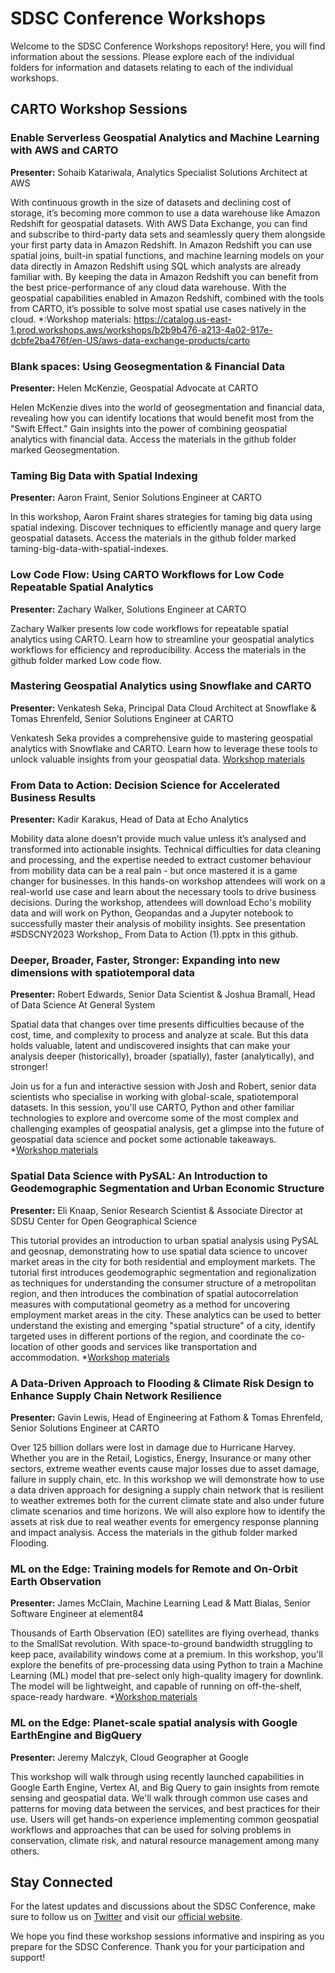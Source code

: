 # SDSC Conference Workshops

Welcome to the SDSC Conference Workshops repository! Here, you will find information about the sessions. Please explore each of the individual folders for information and datasets relating to each of the individual workshops.


## CARTO Workshop Sessions

### Enable Serverless Geospatial Analytics and Machine Learning with AWS and CARTO
**Presenter:** Sohaib Katariwala, Analytics Specialist Solutions Architect at AWS

With continuous growth in the size of datasets and declining cost of storage, it’s becoming more common to use a data warehouse like Amazon Redshift for geospatial datasets. With AWS Data Exchange, you can find and subscribe to third-party data sets and seamlessly query them alongside your first party data in Amazon Redshift. In Amazon Redshift you can use spatial joins, built-in spatial functions, and machine learning models on your data directly in Amazon Redshift using SQL which analysts are already familiar with. By keeping the data in Amazon Redshift you can benefit from the best price-performance of any cloud data warehouse. With the geospatial capabilities enabled in Amazon Redshift, combined with the tools from CARTO, it’s possible to solve most spatial use cases natively in the cloud.
*:Workshop materials: <https://catalog.us-east-1.prod.workshops.aws/workshops/b2b9b476-a213-4a02-917e-dcbfe2ba476f/en-US/aws-data-exchange-products/carto>


### Blank spaces: Using Geosegmentation & Financial Data
**Presenter:** Helen McKenzie, Geospatial Advocate at CARTO

Helen McKenzie dives into the world of geosegmentation and financial data, revealing how you can identify locations that would benefit most from the "Swift Effect." Gain insights into the power of combining geospatial analytics with financial data. Access the materials in the github folder marked Geosegmentation.


### Taming Big Data with Spatial Indexing
**Presenter:** Aaron Fraint, Senior Solutions Engineer at CARTO

In this workshop, Aaron Fraint shares strategies for taming big data using spatial indexing. Discover techniques to efficiently manage and query large geospatial datasets. Access the materials in the github folder marked taming-big-data-with-spatial-indexes.


### Low Code Flow: Using CARTO Workflows for Low Code Repeatable Spatial Analytics
**Presenter:** Zachary Walker, Solutions Engineer at CARTO

Zachary Walker presents low code workflows for repeatable spatial analytics using CARTO. Learn how to streamline your geospatial analytics workflows for efficiency and reproducibility. Access the materials in the github folder marked Low code flow.


### Mastering Geospatial Analytics using Snowflake and CARTO
**Presenter:** Venkatesh Seka, Principal Data Cloud Architect at Snowflake & Tomas Ehrenfeld, Senior Solutions Engineer at CARTO

Venkatesh Seka provides a comprehensive guide to mastering geospatial analytics with Snowflake and CARTO. Learn how to leverage these tools to unlock valuable insights from your geospatial data. 
[Workshop materials]((https://docs.google.com/presentation/d/1iCfvrh86WPgxqiNAEpBYCZLGUCb53zYCbzQO3z6n0RM/edit?usp=sharing))


### From Data to Action: Decision Science for Accelerated Business Results
**Presenter:** Kadir Karakus, Head of Data at Echo Analytics

Mobility data alone doesn’t provide much value unless it’s analysed and transformed into actionable insights. Technical difficulties for data cleaning and processing, and the expertise needed to extract customer behaviour from mobility data can be a real pain - but once mastered it is a game changer for businesses. In this hands-on workshop attendees will work on a real-world use case and learn about the necessary tools to drive business decisions. During the workshop, attendees will download Echo's mobility data and will work on Python, Geopandas and a Jupyter notebook to successfully master their analysis of mobility insights.
See presentation #SDSCNY2023 Workshop_ From Data to Action (1).pptx in this github.


### Deeper, Broader, Faster, Stronger: Expanding into new dimensions with spatiotemporal data
**Presenter:** Robert Edwards, Senior Data Scientist & Joshua Bramall, Head of Data Science At General System

Spatial data that changes over time presents difficulties because of the cost, time, and complexity to process and analyze at scale.  But this data holds valuable, latent and undiscovered insights that can make your analysis deeper (historically), broader (spatially), faster (analytically), and stronger! 

Join us for a fun and interactive session with Josh and Robert, senior data scientists who specialise in working with global-scale, spatiotemporal datasets. In this session, you'll use CARTO, Python and other familiar technologies to explore and overcome some of the most complex and challenging examples of geospatial analysis, get a glimpse into the future of geospatial data science and pocket some actionable takeaways.
*[Workshop materials]((https://sdsc-2023-workshop-nyc.ds.generalsystem.com/welcome.html))


### Spatial Data Science with PySAL: An Introduction to Geodemographic Segmentation and Urban Economic Structure
**Presenter:** Eli Knaap, Senior Research Scientist & Associate Director at SDSU Center for Open Geographical Science

This tutorial provides an introduction to urban spatial analysis using PySAL and geosnap, demonstrating how to use spatial data science to uncover market areas in the city for both residential and employment markets. The tutorial first introduces geodemographic segmentation and regionalization as techniques for understanding the consumer structure of a metropolitan region, and then introduces the combination of spatial autocorrelation measures with computational geometry as a method for uncovering employment market areas in the city. These analytics can be used to better understand the existing and emerging "spatial structure" of a city, identify targeted uses in different portions of the region, and coordinate the co-location of other goods and services like transportation and accommodation.
*[Workshop materials]((https://github.com/knaaptime/carto_sdsc23))


### A Data-Driven Approach to Flooding & Climate Risk Design to Enhance Supply Chain Network Resilience
**Presenter:** Gavin Lewis, Head of Engineering at Fathom & Tomas Ehrenfeld, Senior Solutions Engineer at CARTO

Over 125 billion dollars were lost in damage due to Hurricane Harvey. Whether you are in the Retail, Logistics, Energy, Insurance or many other sectors, extreme weather events cause major losses due to asset damage, failure in supply chain, etc. In this workshop we will demonstrate how to use a data driven approach for designing a supply chain network that is resilient to weather extremes both for the current climate state and also under future climate scenarios and time horizons. We will also explore how to identify the assets at risk due to real weather events for emergency response planning and impact analysis. Access the materials in the github folder marked Flooding.


### ML on the Edge: Training models for Remote and On-Orbit Earth Observation
**Presenter:** James McClain, Machine Learning Lead & Matt Bialas, Senior Software Engineer at element84

Thousands of Earth Observation (EO) satellites are flying overhead, thanks to the SmallSat revolution. With space-to-ground bandwidth struggling to keep pace, availability windows come at a premium. In this workshop, you'll explore the benefits of pre-processing data using Python to train a Machine Learning (ML) model that pre-select only high-quality imagery for downlink. The model will be lightweight, and capable of running on off-the-shelf, space-ready hardware.
*[Workshop materials](([https://github.com/knaaptime/carto_sdsc23](https://gist.github.com/MattBialas/580ba37db395c8ef8e7cf22aaca44e5d)))


### ML on the Edge: Planet-scale spatial analysis with Google EarthEngine and BigQuery
**Presenter:** Jeremy Malczyk, Cloud Geographer at Google

This workshop will walk through using recently launched capabilities in Google Earth Engine, Vertex AI, and Big Query to gain insights from remote sensing and geospatial data. We'll walk through common use cases and patterns for moving data between the services, and best practices for their use.  Users will get hands-on experience implementing common geospatial workflows and approaches that can be used for solving problems in conservation, climate risk, and natural resource management among many others.



## Stay Connected
For the latest updates and discussions about the SDSC Conference, make sure to follow us on [Twitter](https://twitter.com/sdscconference) and visit our [official website](https://www.sdscconference.com/).

We hope you find these workshop sessions informative and inspiring as you prepare for the SDSC Conference. Thank you for your participation and support!
